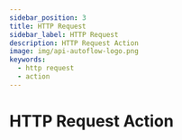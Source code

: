 ```yaml
---
sidebar_position: 3
title: HTTP Request
sidebar_label: HTTP Request
description: HTTP Request Action
image: img/api-autoflow-logo.png
keywords:
  - http request
  - action
---
```


# HTTP Request Action